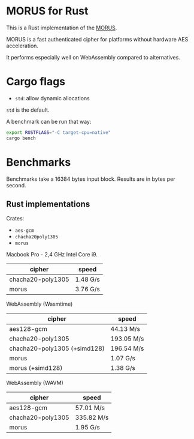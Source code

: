 # MORUS for Rust

This is a Rust implementation of the
[MORUS](https://competitions.cr.yp.to/round3/morusv2.pdf).

MORUS is a fast authenticated cipher for platforms without hardware AES acceleration.

It performs especially well on WebAssembly compared to alternatives.

# Cargo flags

- `std`: allow dynamic allocations

`std` is the default.

A benchmark can be run that way:

```sh
export RUSTFLAGS="-C target-cpu=native"
cargo bench
```

# Benchmarks

Benchmarks take a 16384 bytes input block. Results are in bytes per second.

## Rust implementations

Crates:

- `aes-gcm`
- `chacha20poly1305`
- `morus`

Macbook Pro - 2,4 GHz Intel Core i9.

| cipher            | speed    |
| ----------------- | -------- |
| chacha20-poly1305 | 1.48 G/s |
| morus             | 3.76 G/s |

WebAssembly (Wasmtime)

| cipher                       | speed      |
| ---------------------------- | ---------- |
| aes128-gcm                   | 44.13 M/s  |
| chacha20-poly1305            | 193.05 M/s |
| chacha20-poly1305 (+simd128) | 196.54 M/s |
| morus                        | 1.07 G/s   |
| morus (+simd128)             | 1.38 G/s   |

WebAssembly (WAVM)

| cipher            | speed      |
| ----------------- | ---------- |
| aes128-gcm        | 57.01 M/s  |
| chacha20-poly1305 | 335.82 M/s |
| morus             | 1.95 G/s   |